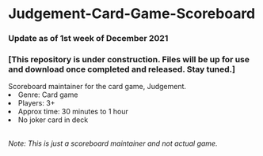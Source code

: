 # Judgement-Card-Game-Scoreboard

### Update as of 1st week of December 2021
<h3>[This repository is under construction. Files will be up for use and download once completed and released. Stay tuned.]</h3>
Scoreboard maintainer for the card game, Judgement.
<li>Genre: Card game</li>
  <li>Players: 3+</li>
  <li>Approx time: 30 minutes to 1 hour</li>
  <li>No joker card in deck</li>
  
</br><i>Note: This is just a scoreboard maintainer and not actual game.</i>

